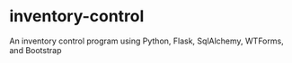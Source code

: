 # inventory-control
An inventory control program using Python, Flask, SqlAlchemy, WTForms, and Bootstrap
